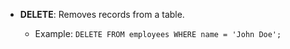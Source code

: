 - **DELETE**: Removes records from a table.
	
	- Example: `DELETE FROM employees WHERE name = 'John Doe';`
